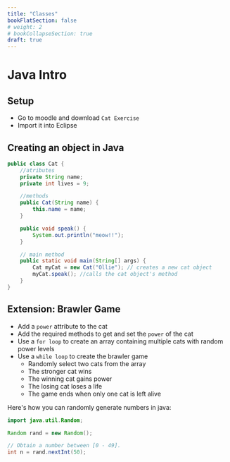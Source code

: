 ```yaml
---
title: "Classes" 
bookFlatSection: false
# weight: 2
# bookCollapseSection: true
draft: true
---
```


# Java Intro

## Setup
- Go to moodle and download `Cat Exercise`
- Import it into Eclipse


## Creating an object in Java

```java
public class Cat {
	//atributes
	private String name; 
	private int lives = 9;

	//methods
	public Cat(String name) {
		this.name = name;
	}

	public void speak() {
		System.out.println("meow!!");
	}

	// main method
	public static void main(String[] args) {
		Cat myCat = new Cat("Ollie"); // creates a new cat object
		myCat.speak(); //calls the cat object's method
	}
}
```

## Extension: Brawler Game

- Add a `power` attribute to the cat
- Add the required methods to get and set the `power` of the cat
- Use a `for loop` to create an array containing multiple cats with random power levels
- Use a `while loop` to create the brawler game
	- Randomly select two cats from the array
	- The stronger cat wins
	- The winning cat gains power
	- The losing cat loses a life
	- The game ends when only one cat is left alive

Here's how you can randomly generate numbers in java:
```java
import java.util.Random;

Random rand = new Random();

// Obtain a number between [0 - 49].
int n = rand.nextInt(50);
```



<!-- 

{: .task }
Create a new java project, and this paste this starter code into your new Java class


```java
public class Harry {

	private boolean cloakOn;

	Harry() {
		System.out.println("making Harry Potter...");
	}

	void castSpell(String spell) {
		System.out.println("casting spell: " + spell);
	}

	void makeInvisible(boolean invisible) {
		this.cloakOn = invisible;

		if (cloakOn)
			System.out.println("Harry is invisible");
		else
			System.out.println("Harry is visible");
	}

	void spyOnSnape() {
		System.out.println("Harry sees Professor Snape doing nefarious things.");
	}

	public static void main(String[] args) {
		// 1. make harry potter
		// 2. become invisible
		// 3. spy on professor snape
		// 4. become visible again
		// 5. cast a “stupefy” spell
	}

}
```
 -->